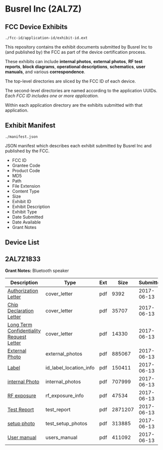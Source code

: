 # Busrel Inc (2AL7Z)
## FCC Device Exhibits

```
./fcc-id/application-id/exhibit-id.ext
```

This repository contains the exhibit documents submitted by Busrel Inc to (and published by) the FCC as part of the device certification process.

These exhibits can include **internal photos**, **external photos**, **RF test reports**, **block diagrams**, **operational descriptions**, **schematics**, **user manuals**, and various **correspondence**.

The top-level directories are sliced by the FCC ID of each device.

The second-level directories are named according to the application UUIDs. *Each FCC ID includes one or more application.*

Within each application directory are the exhibits submitted with that application. 

## Exhibit Manifest

```
./manifest.json
```

JSON manifest which describes each exhibit submitted by Busrel Inc and published by the FCC.

- FCC ID
- Grantee Code
- Product Code
- MD5
- Path
- File Extension
- Content Type
- Size
- Exhibit ID
- Exhibit Description
- Exhibit Type
- Date Submitted
- Date Available
- Grant Notes

## Device List
## 2AL7Z1833
**Grant Notes:** Bluetooth speaker

| Description | Type | Ext | Size | Submitted | Available |
| ----------- | ---- | --- | ---- | --------- | --------- |
| [Authorization Letter](2AL7Z1833/740cefbd48351612762f839034318aa8/3424144.pdf) | cover_letter | pdf | 9392 | 2017-06-13 | 2017-06-13 |
| [Chip Declaration Letter](2AL7Z1833/740cefbd48351612762f839034318aa8/3424146.pdf) | cover_letter | pdf | 35707 | 2017-06-13 | 2017-06-13 |
| [Long Term Confidentiality Request Letter](2AL7Z1833/740cefbd48351612762f839034318aa8/3424148.pdf) | cover_letter | pdf | 14330 | 2017-06-13 | 2017-06-13 |
| [External Photo](2AL7Z1833/740cefbd48351612762f839034318aa8/3424141.pdf) | external_photos | pdf | 885067 | 2017-06-13 | 2017-06-13 |
| [Label](2AL7Z1833/740cefbd48351612762f839034318aa8/3424147.pdf) | id_label_location_info | pdf | 150411 | 2017-06-13 | 2017-06-13 |
| [internal Photo](2AL7Z1833/740cefbd48351612762f839034318aa8/3424143.pdf) | internal_photos | pdf | 707999 | 2017-06-13 | 2017-06-13 |
| [RF exposure](2AL7Z1833/740cefbd48351612762f839034318aa8/3424150.pdf) | rf_exposure_info | pdf | 47534 | 2017-06-13 | 2017-06-13 |
| [Test Report](2AL7Z1833/740cefbd48351612762f839034318aa8/3424142.pdf) | test_report | pdf | 2871207 | 2017-06-13 | 2017-06-13 |
| [setup photo](2AL7Z1833/740cefbd48351612762f839034318aa8/3424139.pdf) | test_setup_photos | pdf | 313885 | 2017-06-13 | 2017-06-13 |
| [User manual](2AL7Z1833/740cefbd48351612762f839034318aa8/3424152.pdf) | users_manual | pdf | 411092 | 2017-06-13 | 2017-06-13 |
